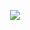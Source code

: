 <p align="center">
<img src="https://capsule-render.vercel.app/api?type=waving&color=timeGradient&height=300&&section=header&text=Ciallo~~&fontSize=90&fontAlign=50&fontAlignY=30&desc=已与GitHub达成战略合作&descAlign=50&descSize=30&descAlignY=60&animation=twinkling" />
</p>

